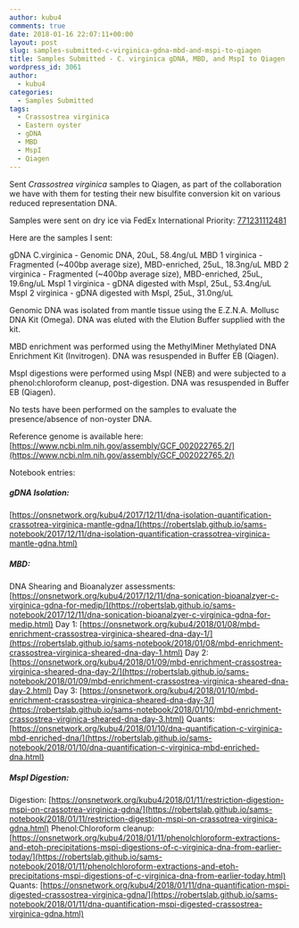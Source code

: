 ```yaml
---
author: kubu4
comments: true
date: 2018-01-16 22:07:11+00:00
layout: post
slug: samples-submitted-c-virginica-gdna-mbd-and-mspi-to-qiagen
title: Samples Submitted - C. virginica gDNA, MBD, and MspI to Qiagen
wordpress_id: 3061
author:
  - kubu4
categories:
  - Samples Submitted
tags:
  - Crassostrea virginica
  - Eastern oyster
  - gDNA
  - MBD
  - MspI
  - Qiagen
---
```


Sent _Crassostrea virginica_ samples to Qiagen, as part of the collaboration we have with them for testing their new bisulfite conversion kit on various reduced representation DNA.

Samples were sent on dry ice via FedEx International Priority: [771231112481](https://www.fedex.com/apps/fedextrack/?action=track&tracknumbers=771231112481&clienttype=ivother)

Here are the samples I sent:

gDNA C.virginica - Genomic DNA, 20uL, 58.4ng/uL
MBD 1 virginica - Fragmented (~400bp average size), MBD-enriched, 25uL, 18.3ng/uL
MBD 2 virginica - Fragmented (~400bp average size), MBD-enriched, 25uL, 19.6ng/uL
MspI 1  virginica - gDNA digested with MspI, 25uL, 53.4ng/uL
MspI 2 virginica - gDNA digested with MspI, 25uL, 31.0ng/uL

Genomic DNA was isolated from mantle tissue using the E.Z.N.A. Mollusc DNA Kit (Omega). DNA was eluted with the Elution Buffer supplied with the kit.

MBD enrichment was performed using the MethylMiner Methylated DNA Enrichment Kit (Invitrogen). DNA was resuspended in Buffer EB (Qiagen).

MspI digestions were performed using MspI (NEB) and were subjected to a phenol:chloroform cleanup, post-digestion. DNA was resuspended in Buffer EB (Qiagen).

No tests have been performed on the samples to evaluate the presence/absence of non-oyster DNA.

Reference genome is available here: [https://www.ncbi.nlm.nih.gov/assembly/GCF_002022765.2/](https://www.ncbi.nlm.nih.gov/assembly/GCF_002022765.2/)

Notebook entries:



##### gDNA Isolation:



[https://onsnetwork.org/kubu4/2017/12/11/dna-isolation-quantification-crassotrea-virginica-mantle-gdna/](https://robertslab.github.io/sams-notebook/2017/12/11/dna-isolation-quantification-crassotrea-virginica-mantle-gdna.html)



##### MBD:



DNA Shearing and Bioanalyzer assessments: [https://onsnetwork.org/kubu4/2017/12/11/dna-sonication-bioanalzyer-c-virginica-gdna-for-medip/](https://robertslab.github.io/sams-notebook/2017/12/11/dna-sonication-bioanalzyer-c-virginica-gdna-for-medip.html)
Day 1: [https://onsnetwork.org/kubu4/2018/01/08/mbd-enrichment-crassostrea-virginica-sheared-dna-day-1/](https://robertslab.github.io/sams-notebook/2018/01/08/mbd-enrichment-crassostrea-virginica-sheared-dna-day-1.html)
Day 2: [https://onsnetwork.org/kubu4/2018/01/09/mbd-enrichment-crassostrea-virginica-sheared-dna-day-2/](https://robertslab.github.io/sams-notebook/2018/01/09/mbd-enrichment-crassostrea-virginica-sheared-dna-day-2.html)
Day 3: [https://onsnetwork.org/kubu4/2018/01/10/mbd-enrichment-crassostrea-virginica-sheared-dna-day-3/](https://robertslab.github.io/sams-notebook/2018/01/10/mbd-enrichment-crassostrea-virginica-sheared-dna-day-3.html)
Quants: [https://onsnetwork.org/kubu4/2018/01/10/dna-quantification-c-virginica-mbd-enriched-dna/](https://robertslab.github.io/sams-notebook/2018/01/10/dna-quantification-c-virginica-mbd-enriched-dna.html)



##### MspI Digestion:



Digestion: [https://onsnetwork.org/kubu4/2018/01/11/restriction-digestion-mspi-on-crassotrea-virginica-gdna/](https://robertslab.github.io/sams-notebook/2018/01/11/restriction-digestion-mspi-on-crassotrea-virginica-gdna.html)
Phenol:Chloroform cleanup: [https://onsnetwork.org/kubu4/2018/01/11/phenolchloroform-extractions-and-etoh-precipitations-mspi-digestions-of-c-virginica-dna-from-earlier-today/](https://robertslab.github.io/sams-notebook/2018/01/11/phenolchloroform-extractions-and-etoh-precipitations-mspi-digestions-of-c-virginica-dna-from-earlier-today.html)
Quants: [https://onsnetwork.org/kubu4/2018/01/11/dna-quantification-mspi-digested-crassostrea-virginica-gdna/](https://robertslab.github.io/sams-notebook/2018/01/11/dna-quantification-mspi-digested-crassostrea-virginica-gdna.html)

